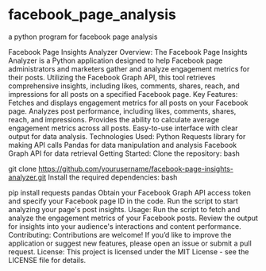 # facebook_page_analysis
a python program for facebook page analysis

Facebook Page Insights Analyzer
Overview: The Facebook Page Insights Analyzer is a Python application designed to help Facebook page administrators and marketers gather and analyze engagement metrics for their posts. Utilizing the Facebook Graph API, this tool retrieves comprehensive insights, including likes, comments, shares, reach, and impressions for all posts on a specified Facebook page.
Key Features:
Fetches and displays engagement metrics for all posts on your Facebook page.
Analyzes post performance, including likes, comments, shares, reach, and impressions.
Provides the ability to calculate average engagement metrics across all posts.
Easy-to-use interface with clear output for data analysis.
Technologies Used:
Python
Requests library for making API calls
Pandas for data manipulation and analysis
Facebook Graph API for data retrieval
Getting Started:
Clone the repository:
bash


git clone https://github.com/yourusername/facebook-page-insights-analyzer.git
Install the required dependencies:
bash


pip install requests pandas
Obtain your Facebook Graph API access token and specify your Facebook page ID in the code.
Run the script to start analyzing your page's post insights.
Usage: Run the script to fetch and analyze the engagement metrics of your Facebook posts. Review the output for insights into your audience's interactions and content performance.
Contributing: Contributions are welcome! If you’d like to improve the application or suggest new features, please open an issue or submit a pull request.
License: This project is licensed under the MIT License - see the LICENSE file for details.
